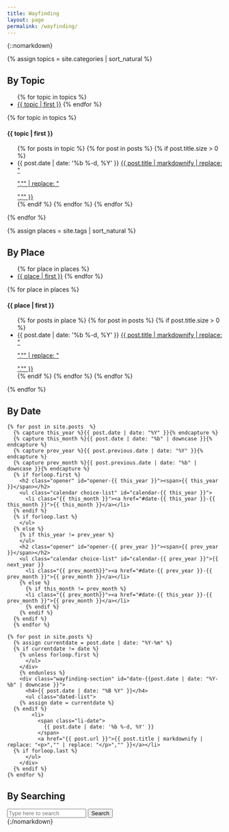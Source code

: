 ```yaml
---
title: Wayfinding
layout: page
permalink: /wayfinding/
---
```


{::nomarkdown}
<script>
$(document).ready(function(){
  $(".choice-list li").click(function(){
    var target = $( $(this).find("a").attr("href") );
    target.siblings().removeClass("chosen");
    target.addClass("chosen");
    return false;
  });
  $(".calendar").addClass("closed");
  $(".opener").click(function(){
    console.log( $(this).attr("id").split("-"));
    var target = $( "#calendar-" + $(this).attr("id").split("-")[1] );
    console.log( target )
    target.siblings("ul").addClass("closed");
    target.removeClass("closed");
  });
});
</script>

{% assign topics = site.categories | sort_natural %}
<section class="wayfinding-block">

  <div class="wayfinding-choices">
    <h2 id="topic-archive">By Topic</h2>
    <ul class="inline-list choice-list">
      {% for topic in topics %}
      <li><a href="#topic-{{ topic | first | slugify }}">{{ topic | first }}</a>
        {% endfor %}
    </ul>
  </div>

  <div class="wayfinding-results">
    {% for topic in topics %}
    <div class="wayfinding-section" id="topic-{{ topic | first | slugify }}">
      <h4>{{ topic | first }}</h4>
      <ul class="dated-list">
        {% for posts in topic %}
        {% for post in posts %}
        {% if post.title.size > 0 %}
        <li>
          <span class="li-date">
            {{ post.date | date: '%b %-d, %Y' }}
          </span>
          <a href="{{ post.url }}">{{ post.title | markdownify | replace: "<p>","" | replace: "</p>","" }}</a></li>
        {% endif %}
        {% endfor %}
        {% endfor %}
      </ul>
    </div>
    {% endfor %}
  </div>
</section>

{% assign places = site.tags | sort_natural %}
<section class="wayfinding-block">
  <div class="wayfinding-choices">
    <h2 id="place-archive">By Place</h2>
    <ul class="inline-list choice-list">
      {% for place in places %}
      <li><a href="#place-{{ place | first | slugify }}">{{ place | first }}</a>
        {% endfor %}
    </ul>
  </div>

  <div class="wayfinding-results">
    {% for place in places %}
    <div class="wayfinding-section" id="place-{{ place | first | slugify }}">
      <h4>{{ place | first }}</h4>
      <ul class="dated-list">
        {% for posts in place %}
        {% for post in posts %}
        {% if post.title.size > 0 %}
        <li>
          <span class="li-date">
            {{ post.date | date: '%b %-d, %Y' }}
          </span>
          <a href="{{ post.url }}">{{ post.title | markdownify | replace: "<p>","" | replace: "</p>","" }}</a></li>
        {% endif %}
        {% endfor %}
        {% endfor %}
      </ul>
    </div>
    {% endfor %}
  </div>
</section>


<section class="wayfinding-block">
  <div class="wayfinding-choices">
    <h2 id="date-archive">By Date</h2>

    {% for post in site.posts  %}
      {% capture this_year %}{{ post.date | date: "%Y" }}{% endcapture %}
      {% capture this_month %}{{ post.date | date: "%b" | downcase }}{% endcapture %}
      {% capture prev_year %}{{ post.previous.date | date: "%Y" }}{% endcapture %}
      {% capture prev_month %}{{ post.previous.date | date: "%b" | downcase }}{% endcapture %}
      {% if forloop.first %}
        <h2 class="opener" id="opener-{{ this_year }}"><span>{{ this_year }}</span></h2>
        <ul class="calendar choice-list" id="calendar-{{ this_year }}">
          <li class="{{ this_month }}"><a href="#date-{{ this_year }}-{{ this_month }}">{{ this_month }}</a></li>
      {% endif %}
      {% if forloop.last %}
        </ul>
      {% else %}
        {% if this_year != prev_year %}
        </ul>
        <h2 class="opener" id="opener-{{ prev_year }}"><span>{{ prev_year }}</span></h2>
        <ul class="calendar choice-list" id="calendar-{{ prev_year }}">{{ next_year }}
          <li class="{{ prev_month}}"><a href="#date-{{ prev_year }}-{{ prev_month }}">{{ prev_month }}</a></li>
        {% else %}
          {% if this_month != prev_month %}
          <li class="{{ prev_month}}"><a href="#date-{{ this_year }}-{{ prev_month }}">{{ prev_month }}</a></li>
          {% endif %}
        {% endif %}
      {% endif %}
      {% endfor %}

  </div>

  <div class="wayfinding-results">

    {% for post in site.posts %}
      {% assign currentdate = post.date | date: "%Y-%m" %}
      {% if currentdate != date %}
        {% unless forloop.first %}
          </ul>
        </div>
        {% endunless %}
        <div class="wayfinding-section" id="date-{{post.date | date: "%Y-%b" | downcase }}">
          <h4>{{ post.date | date: "%B %Y" }}</h4>
          <ul class="dated-list">
        {% assign date = currentdate %}
      {% endif %}
            <li>
              <span class="li-date">
                {{ post.date | date: '%b %-d, %Y' }}
              </span>
              <a href="{{ post.url }}">{{ post.title | markdownify | replace: "<p>","" | replace: "</p>","" }}</a></li>
      {% if forloop.last %}
          </ul>
        </div>
      {% endif %}
    {% endfor %}
  </div>
</section>

<section class="wayfinding-block">
<h2>By Searching</h2>
<script>
$(document).ready(function(){
  $("#search-submit").click(function(){
    var query = $("#search-input").val();
    var googUrl = "https://encrypted.google.com/#q=" + encodeURI(query) + "+site:{{ site.url }}";
    location.href = googUrl;
  });
});
</script>
<div class="text-center">
  <input type="text" placeholder="Type here to search" id="search-input" id="js-super-search__input">
  <button id="search-submit" class="button">Search</button>
</div>
</section>
{:/nomarkdown}
